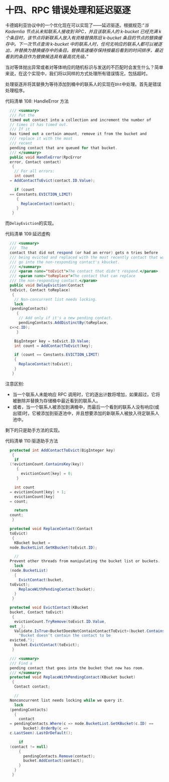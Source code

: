 # 十四、RPC 错误处理和延迟驱逐

卡德姆利亚协议中的一个优化现在可以实现了——延迟驱逐。根据规范:“*当 Kademlia 节点从未知联系人接收到 RPC，并且该联系人的 k-bucket 已经充满 k 个条目时，该节点将新联系人放入有资格替换陈旧 k-bucket 条目的节点的替换缓存中。下一次节点查询 k-bucket 中的联系人时，任何无响应的联系人都可以被逐出，并替换为替换缓存中的条目。替换高速缓存保持按最后看到的时间排序，最近看到的条目作为替换候选具有最高优先级。*”

当对等体抛出异常或者对等体响应的随机标识与发送的不匹配时会发生什么？简单来说，在这个实现中，我们将以同样的方式处理所有错误情况，包括超时。

处理驱逐并将其替换为等待添加到桶中的联系人的实现在`Dht`中处理。首先是错误处理程序。

代码清单 108: HandleError 方法

```cs
  /// <summary>
  /// Put the
  timed out contact into a collection and increment the number of 
  // times it has timed out.
  /// If it
  has timed out a certain amount, remove it from the bucket and 
  /// replace it with the most
  /// recent
  pending contact that are queued for that bucket.
  /// </summary>
  public void HandleError(RpcError
  error, Contact contact)
   {
    // For all errors:
    int count
  = AddContactToEvict(contact.ID.Value);

    if (count
  == Constants.EVICTION_LIMIT)
     {
       ReplaceContact(contact);
     }
   }

```

而`DelayEviction`的实现。

代码清单 109:延迟虚构

```cs
  /// <summary>
  ///  The
  contact that did not respond (or had an error) gets n tries before 
  /// being evicted and replaced with the most recently contact that wants to 
  /// go into the non-responding contact's kbucket.
  /// </summary>
  /// <param name="toEvict">The contact that didn't respond.</param>
  /// <param name="toReplace">The contact that can replace 
  /// the non-responding contact.</param>
  public void DelayEviction(Contact
  toEvict, Contact toReplace)
   {
    // Non-concurrent list needs locking.
    lock
  (pendingContacts)
     {
      // Add only if it's a new pending contact.
      pendingContacts.AddDistinctBy(toReplace,
  c=>c.ID);
     }

    BigInteger key = toEvict.ID.Value;
    int count = AddContactToEvict(key);

    if (count == Constants.EVICTION_LIMIT)
    {
      ReplaceContact(toEvict);
    }
   }

```

注意区别:

*   当一个联系人未能响应 RPC 调用时，它的逐出计数将增加，如果超过，它将被删除并替换为存储桶中最近看到的联系人。
*   或者，当一个联系人被添加到满桶中，而最后一个看到的联系人没有响应(或出错)时，它被添加到驱逐池中，并且想要添加的新联系人被放入待定联系人池中。

剩下的只是助手方法的实现。

代码清单 110:驱逐助手方法

```cs
  protected int AddContactToEvict(BigInteger key)
   {
    if
  (!evictionCount.ContainsKey(key))
     {
       evictionCount[key] = 0;
     }

    int count
  = evictionCount[key] + 1;
    evictionCount[key]
  = count;

    return
  count;
   }

  protected void ReplaceContact(Contact
  toEvict)
   {
    KBucket bucket =
  node.BucketList.GetKBucket(toEvict.ID);

    //
  Prevent other threads from manipulating the bucket list or buckets.
    lock
  (node.BucketList)
    {
      EvictContact(bucket,
  toEvict);
      ReplaceWithPendingContact(bucket);
    }
   }

  protected void EvictContact(KBucket
  bucket, Contact toEvict)
   {
    evictionCount.TryRemove(toEvict.ID.Value,
  out _);
    Validate.IsTrue<BucketDoesNotContainContactToEvict>(bucket.Contains(toEvict.ID),
      "Bucket doesn't contain the contact to be
  evicted.");
    bucket.EvictContact(toEvict);
   }

  /// <summary>
  /// Find a
  pending contact that goes into the bucket that now has room.
  /// </summary>
  protected void ReplaceWithPendingContact(KBucket bucket)
   {
    Contact contact;

    //
  Nonconcurrent list needs locking while we query it.
    lock
  (pendingContacts)
    {
      contact
  = pendingContacts.Where(c => node.BucketList.GetKBucket(c.ID) ==
        bucket).OrderBy(c =>
  c.LastSeen).LastOrDefault();

      if
  (contact != null)
      {
        pendingContacts.Remove(contact);
        bucket.AddContact(contact);
      }
    }
   }

```